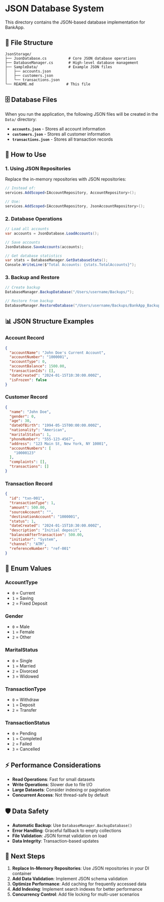 # JSON Database System

This directory contains the JSON-based database implementation for BankApp.

## 📁 **File Structure**

```
JsonStorage/
├── JsonDatabase.cs          # Core JSON database operations
├── DatabaseManager.cs       # High-level database management
├── SampleData/              # Example JSON files
│   ├── accounts.json
│   ├── customers.json
│   └── transactions.json
└── README.md               # This file
```

## 🗄️ **Database Files**

When you run the application, the following JSON files will be created in the `Data/` directory:

- **`accounts.json`** - Stores all account information
- **`customers.json`** - Stores all customer information  
- **`transactions.json`** - Stores all transaction records

## 🔧 **How to Use**

### **1. Using JSON Repositories**

Replace the in-memory repositories with JSON repositories:

```csharp
// Instead of:
services.AddScoped<IAccountRepository, AccountRepository>();

// Use:
services.AddScoped<IAccountRepository, JsonAccountRepository>();
```

### **2. Database Operations**

```csharp
// Load all accounts
var accounts = JsonDatabase.LoadAccounts();

// Save accounts
JsonDatabase.SaveAccounts(accounts);

// Get database statistics
var stats = DatabaseManager.GetDatabaseStats();
Console.WriteLine($"Total Accounts: {stats.TotalAccounts}");
```

### **3. Backup and Restore**

```csharp
// Create backup
DatabaseManager.BackupDatabase("/Users/username/Backups/");

// Restore from backup
DatabaseManager.RestoreDatabase("/Users/username/Backups/BankApp_Backup_20240115_143022/");
```

## 📊 **JSON Structure Examples**

### **Account Record**
```json
{
  "accountName": "John Doe's Current Account",
  "accountNumber": "1000001",
  "accountType": 0,
  "accountBalance": 1500.00,
  "transactionIds": [],
  "dateCreated": "2024-01-15T10:30:00.000Z",
  "isFrozen": false
}
```

### **Customer Record**
```json
{
  "name": "John Doe",
  "gender": 0,
  "age": 30,
  "dateOfBirth": "1994-05-15T00:00:00.000Z",
  "nationality": "American",
  "maritalStatus": 1,
  "phoneNumber": "555-123-4567",
  "address": "123 Main St, New York, NY 10001",
  "accountNumbers": [
    "10000123"
  ],
  "complaints": [],
  "transactions": []
}
```

### **Transaction Record**
```json
{
  "id": "txn-001",
  "transactionType": 1,
  "amount": 500.00,
  "sourceAccount": "",
  "destinationAccount": "1000001",
  "status": 1,
  "dateCreated": "2024-01-15T10:30:00.000Z",
  "description": "Initial deposit",
  "balanceAfterTransaction": 500.00,
  "initiator": "System",
  "channel": "ATM",
  "referenceNumber": "ref-001"
}
```

## 🔄 **Enum Values**

### **AccountType**
- `0` = Current
- `1` = Saving
- `2` = Fixed Deposit

### **Gender**
- `0` = Male
- `1` = Female
- `2` = Other

### **MaritalStatus**
- `0` = Single
- `1` = Married
- `2` = Divorced
- `3` = Widowed

### **TransactionType**
- `0` = Withdraw
- `1` = Deposit
- `2` = Transfer

### **TransactionStatus**
- `0` = Pending
- `1` = Completed
- `2` = Failed
- `3` = Cancelled

## ⚡ **Performance Considerations**

- **Read Operations**: Fast for small datasets
- **Write Operations**: Slower due to file I/O
- **Large Datasets**: Consider indexing or pagination
- **Concurrent Access**: Not thread-safe by default

## 🛡️ **Data Safety**

- **Automatic Backup**: Use `DatabaseManager.BackupDatabase()`
- **Error Handling**: Graceful fallback to empty collections
- **File Validation**: JSON format validation on load
- **Data Integrity**: Transaction-based updates

## 🚀 **Next Steps**

1. **Replace In-Memory Repositories**: Use JSON repositories in your DI container
2. **Add Data Validation**: Implement JSON schema validation
3. **Optimize Performance**: Add caching for frequently accessed data
4. **Add Indexing**: Implement search indexes for better performance
5. **Concurrency Control**: Add file locking for multi-user scenarios 